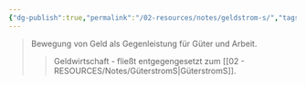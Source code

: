 ```yaml
---
{"dg-publish":true,"permalink":"/02-resources/notes/geldstrom-s/","tags":["wirtschaft/kreislauf"],"noteIcon":"","updated":"2025-10-29T12:59:06.237+01:00"}
---
```


>Bewegung von Geld als Gegenleistung für Güter und Arbeit.
>>Geldwirtschaft - fließt entgegengesetzt zum [[02 - RESOURCES/Notes/GüterstromS\|GüterstromS]].
